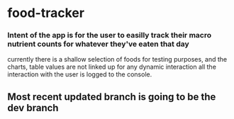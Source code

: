 # food-tracker

### Intent of the app is for the user to easilly track their macro nutrient counts for whatever they've eaten that day

currently there is a shallow selection of foods for testing purposes, and the charts, table values are not linked up for any dynamic interaction
all the interaction with the user is logged to the console. 


## Most recent updated branch is going to be the dev branch
